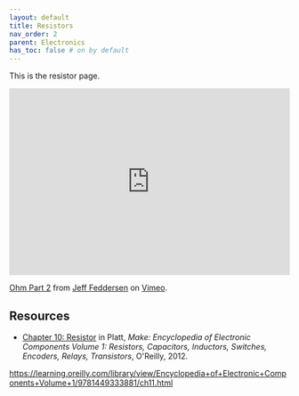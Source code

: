 ```yaml
---
layout: default
title: Resistors
nav_order: 2
parent: Electronics
has_toc: false # on by default
---
```

This is the resistor page.


<div style="padding:66.67% 0 0 0;position:relative;"><iframe src="https://player.vimeo.com/video/76442431" style="position:absolute;top:0;left:0;width:100%;height:100%;" frameborder="0" allow="autoplay; fullscreen" allowfullscreen></iframe></div><script src="https://player.vimeo.com/api/player.js"></script>
<p><a href="https://vimeo.com/76442431">Ohm Part 2</a> from <a href="https://vimeo.com/fddrsn">Jeff Feddersen</a> on <a href="https://vimeo.com">Vimeo</a>.</p>

## Resources
 - [Chapter 10: Resistor](https://learning.oreilly.com/library/view/encyclopedia-of-electronic/9781449333881/ch10.html) in Platt, *Make: Encyclopedia of Electronic Components Volume 1: Resistors, Capacitors, Inductors, Switches, Encoders, Relays, Transistors*, O'Reilly, 2012.

https://learning.oreilly.com/library/view/Encyclopedia+of+Electronic+Components+Volume+1/9781449333881/ch11.html